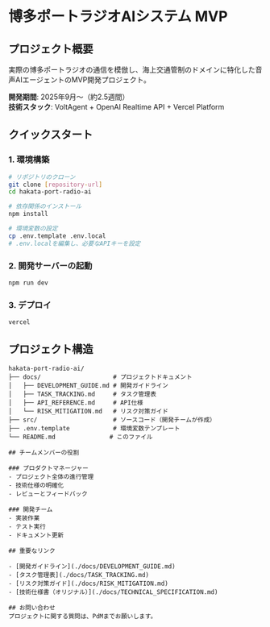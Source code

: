 # 博多ポートラジオAIシステム MVP

## プロジェクト概要
実際の博多ポートラジオの通信を模倣し、海上交通管制のドメインに特化した音声AIエージェントのMVP開発プロジェクト。

**開発期間**: 2025年9月〜（約2.5週間）  
**技術スタック**: VoltAgent + OpenAI Realtime API + Vercel Platform

## クイックスタート

### 1. 環境構築
```bash
# リポジトリのクローン
git clone [repository-url]
cd hakata-port-radio-ai

# 依存関係のインストール
npm install

# 環境変数の設定
cp .env.template .env.local
# .env.localを編集し、必要なAPIキーを設定
```

### 2. 開発サーバーの起動
```bash
npm run dev
```

### 3. デプロイ
```bash
vercel
```

## プロジェクト構造
```
hakata-port-radio-ai/
├── docs/                    # プロジェクトドキュメント
│   ├── DEVELOPMENT_GUIDE.md # 開発ガイドライン
│   ├── TASK_TRACKING.md     # タスク管理表
│   ├── API_REFERENCE.md     # API仕様
│   └── RISK_MITIGATION.md   # リスク対策ガイド
├── src/                     # ソースコード（開発チームが作成）
├── .env.template            # 環境変数テンプレート
└── README.md               # このファイル

## チームメンバーの役割

### プロダクトマネージャー
- プロジェクト全体の進行管理
- 技術仕様の明確化
- レビューとフィードバック

### 開発チーム
- 実装作業
- テスト実行
- ドキュメント更新

## 重要なリンク

- [開発ガイドライン](./docs/DEVELOPMENT_GUIDE.md)
- [タスク管理表](./docs/TASK_TRACKING.md)
- [リスク対策ガイド](./docs/RISK_MITIGATION.md)
- [技術仕様書（オリジナル）](./docs/TECHNICAL_SPECIFICATION.md)

## お問い合わせ
プロジェクトに関する質問は、PdMまでお願いします。
